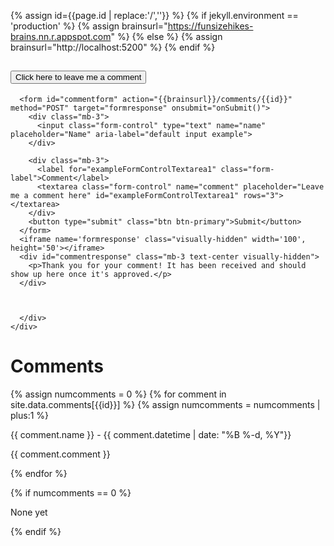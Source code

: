 {% assign id={{page.id | replace:'/',''}} %}
{% if jekyll.environment == 'production' %}
{% assign brainsurl="https://funsizehikes-brains.nn.r.appspot.com" %}
{% else %}
{% assign brainsurl="http://localhost:5200" %}
{% endif %}
 
<div class="accordion " id="accordionComments">
  <div class="accordion-item">
    <h2 class="accordion-header" id="headingOne">
      <button class="accordion-button collapsed" type="button" data-bs-toggle="collapse" data-bs-target="#collapseCommentForm" aria-expanded="true" aria-controls="collapseCommentForm">
      Click here to leave me a comment
      </button>
    </h2>
    <div id="collapseCommentForm" class="accordion-collapse collapse" aria-labelledby="headingOne" data-bs-parent="#accordionComments">
      <div class="accordion-body">
       
      <form id="commentform" action="{{brainsurl}}/comments/{{id}}" method="POST" target="formresponse" onsubmit="onSubmit()">
        <div class="mb-3">
          <input class="form-control" type="text" name="name" placeholder="Name" aria-label="default input example">
        </div>

        <div class="mb-3">
          <label for="exampleFormControlTextarea1" class="form-label">Comment</label>
          <textarea class="form-control" name="comment" placeholder="Leave me a comment here" id="exampleFormControlTextarea1" rows="3"></textarea>
        </div>
        <button type="submit" class="btn btn-primary">Submit</button>
      </form>
      <iframe name='formresponse' class="visually-hidden" width='100', height='50'></iframe>
      <div id="commentresponse" class="mb-3 text-center visually-hidden">
        <p>Thank you for your comment! It has been received and should show up here once it's approved.</p>
      </div>
       
       
       
      </div>
    </div>
  </div> 
</div>

<script>
function onSubmit() {
  var elform=document.getElementById("commentform");
  var elmsg=document.getElementById("commentresponse");

  if( elform ) {
    elform.classList.add("visually-hidden");
  }
  if( elmsg ) {
    elmsg.classList.remove("visually-hidden");
  }
}
</script>

<h1 class="fs-5 my-1">Comments</h1>
  {% assign numcomments = 0 %}
  {% for comment in site.data.comments[{{id}}] %}
    {% assign numcomments = numcomments | plus:1 %}
    <div class="row border-bottom">
        <p class="fst-italic my-0">{{ comment.name }} - <span class="text-muted fs-6 fw-lighter">{{ comment.datetime | date: "%B %-d, %Y"}}</span></p>
        <p>{{ comment.comment }}</p>
    </div>
  {% endfor %}
   
{% if numcomments == 0 %}
  <p>None yet</p>
{% endif %}

